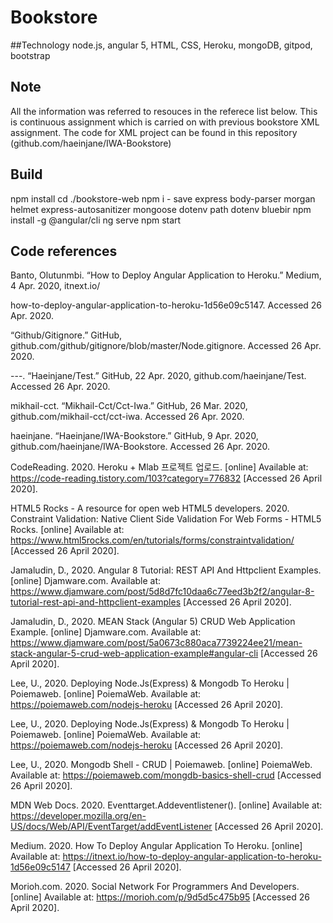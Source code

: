 # Bookstore
##Technology
node.js, angular 5, HTML, CSS, Heroku, mongoDB, gitpod, bootstrap 

## Note
All the information was referred to resouces in the referece list below.
This is continuous assignment which is carried on with previous bookstore XML assignment.
The code for XML project can be found in this repository (github.com/haeinjane/IWA-Bookstore)
 ## Build
npm install
cd ./bookstore-web
npm i - save express body-parser morgan  helmet express-autosanitizer mongoose dotenv path dotenv bluebir
npm install -g @angular/cli
ng serve
npm start

## Code references
Banto, Olutunmbi. “How to Deploy Angular Application to Heroku.” Medium, 4 Apr. 2020, itnext.io/

how-to-deploy-angular-application-to-heroku-1d56e09c5147. Accessed 26 Apr. 2020.

“Github/Gitignore.” GitHub, github.com/github/gitignore/blob/master/Node.gitignore. Accessed 26 Apr. 2020.

---. “Haeinjane/Test.” GitHub, 22 Apr. 2020, github.com/haeinjane/Test. Accessed 26 Apr. 2020.

mikhail-cct. “Mikhail-Cct/Cct-Iwa.” GitHub, 26 Mar. 2020, github.com/mikhail-cct/cct-iwa. Accessed 26 Apr. 2020.

haeinjane. “Haeinjane/IWA-Bookstore.” GitHub, 9 Apr. 2020, github.com/haeinjane/IWA-Bookstore. Accessed 26 Apr. 2020.

CodeReading. 2020. Heroku + Mlab 프로젝트 업로드. [online] Available at: <https://code-reading.tistory.com/103?category=776832> [Accessed 26 April 2020].

HTML5 Rocks - A resource for open web HTML5 developers. 2020. Constraint Validation: Native Client Side Validation For Web Forms - HTML5 Rocks. [online] Available at: <https://www.html5rocks.com/en/tutorials/forms/constraintvalidation/> [Accessed 26 April 2020].

Jamaludin, D., 2020. Angular 8 Tutorial: REST API And Httpclient Examples. [online] Djamware.com. Available at: <https://www.djamware.com/post/5d8d7fc10daa6c77eed3b2f2/angular-8-tutorial-rest-api-and-httpclient-examples> [Accessed 26 April 2020].

Jamaludin, D., 2020. MEAN Stack (Angular 5) CRUD Web Application Example. [online] Djamware.com. Available at: <https://www.djamware.com/post/5a0673c880aca7739224ee21/mean-stack-angular-5-crud-web-application-example#angular-cli> [Accessed 26 April 2020].

Lee, U., 2020. Deploying Node.Js(Express) & Mongodb To Heroku | Poiemaweb. [online] PoiemaWeb. Available at: <https://poiemaweb.com/nodejs-heroku> [Accessed 26 April 2020].

Lee, U., 2020. Deploying Node.Js(Express) & Mongodb To Heroku | Poiemaweb. [online] PoiemaWeb. Available at: <https://poiemaweb.com/nodejs-heroku> [Accessed 26 April 2020].

Lee, U., 2020. Mongodb Shell - CRUD | Poiemaweb. [online] PoiemaWeb. Available at: <https://poiemaweb.com/mongdb-basics-shell-crud> [Accessed 26 April 2020].

MDN Web Docs. 2020. Eventtarget.Addeventlistener(). [online] Available at: <https://developer.mozilla.org/en-US/docs/Web/API/EventTarget/addEventListener> [Accessed 26 April 2020].

Medium. 2020. How To Deploy Angular Application To Heroku. [online] Available at: <https://itnext.io/how-to-deploy-angular-application-to-heroku-1d56e09c5147> [Accessed 26 April 2020].

Morioh.com. 2020. Social Network For Programmers And Developers. [online] Available at: <https://morioh.com/p/9d5d5c475b95> [Accessed 26 April 2020].

